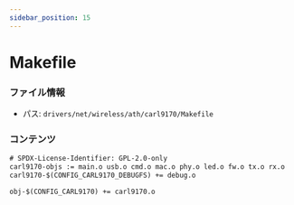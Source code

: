```yaml
---
sidebar_position: 15
---
```

# Makefile

### ファイル情報

- パス: `drivers/net/wireless/ath/carl9170/Makefile`

### コンテンツ

```txt
# SPDX-License-Identifier: GPL-2.0-only
carl9170-objs := main.o usb.o cmd.o mac.o phy.o led.o fw.o tx.o rx.o
carl9170-$(CONFIG_CARL9170_DEBUGFS) += debug.o

obj-$(CONFIG_CARL9170) += carl9170.o

```
